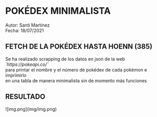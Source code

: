 <h1>POKÉDEX MINIMALISTA</h1>
Autor: Santi Martínez<br>
Fecha: 18/07/2021<br>

<h2>FETCH DE LA POKÉDEX HASTA HOENN (385)</h2>
<p>Se ha realizado scrapping de los datos en json de la web <i>`https://pokeapi.co/`</i><br>
para printar el nombre y el número de pokédex de cada pokémon e imprimirlo<br>
en una tabla de manera minimalista sin de momento más funciones</p>

<h2>RESULTADO</h2>
![img.png](img/img.png)
